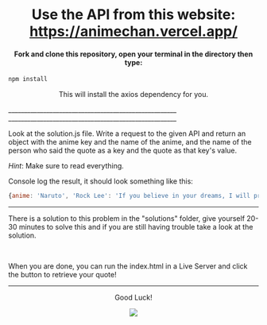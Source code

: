 <h1 align="center">
Use the API from this website: 
<a href="https://animechan.vercel.app/">https://animechan.vercel.app/</a> 
</h1>


<h4 align="center">Fork and clone this repository, open your terminal in the directory then type:</h4>

```javascript
npm install
```

<p align="center">This will install the axios dependency for you.</p>
_____________________________________________________
_____________________________________________________

Look at the solution.js file. Write a request to the given API and return an object with the anime key and the name of the anime, and the name of the person who said the quote as a key and the quote as that key's value.

_Hint_: Make sure to read everything.


Console log the result, it should look something like this:

```javascript 
{anime: 'Naruto', 'Rock Lee': 'If you believe in your dreams, I will prove to you, that you can achieve your dreams just by working hard.'}
```
________________________________________
There is a solution to this problem in the "solutions" folder, give yourself 20-30 minutes to solve this and if you are still having trouble take a look at the solution.

<br>

When you are done, you can run the index.html in a Live Server and click the button to retrieve your quote!
________________________________________
<p align="center">Good Luck!</p>

<p align="center">
  <img src="https://placebear.com/202/203" />
</p>